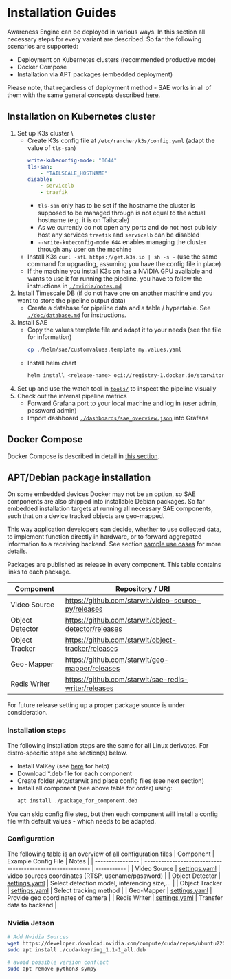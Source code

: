# Installation Guides
Awareness Engine can be deployed in various ways. In this section all necessary steps for every variant are described.
So far the following scenarios are supported:
* Deployment on Kubernetes clusters (recommended productive mode)
* Docker Compose
* Installation via APT packages (embedded deployment)

Please note, that regardless of deployment method - SAE works in all of them with the same general concepts described [here](../README.md).

## Installation on Kubernetes cluster
1. Set up K3s cluster \
    - Create K3s config file at `/etc/rancher/k3s/config.yaml` (adapt the value of `tls-san`)
        ```yaml
        write-kubeconfig-mode: "0644"
        tls-san:
            - "TAILSCALE_HOSTNAME"
        disable:
            - servicelb
            - traefik
        ```
        - `tls-san` only has to be set if the hostname the cluster is supposed to be managed through is not equal to the actual hostname (e.g. it is on Tailscale)
        - As we currently do not open any ports and do not host publicly host any services `traefik` and `servicelb` can be disabled
        - `--write-kubeconfig-mode 644` enables managing the cluster through any user on the machine
    - Install K3s `curl -sfL https://get.k3s.io | sh -s -` (use the same command for upgrading, assuming you have the config file in place)
    - If the machine you install K3s on has a NVIDIA GPU available and wants to use it for running the pipeline, 
    you have to follow the instructions in [`./nvidia/notes.md`](nvidia/notes.md)
2. Install Timescale DB (if do not have one on another machine and you want to store the pipeline output data)
    - Create a database for pipeline data and a table / hypertable. See [`./doc/database.md`](doc/database.md) for instructions.
3. Install SAE
    - Copy the values template file and adapt it to your needs (see the file for information)
        ```sh
        cp ./helm/sae/customvalues.template my.values.yaml
        ``` 
    - Install helm chart
        ```sh
        helm install <release-name> oci://registry-1.docker.io/starwitorg/sae -f my.values.yaml
        ```
4. Set up and use the watch tool in [`tools/`](tools/watch.py) to inspect the pipeline visually
5. Check out the internal pipeline metrics
    - Forward Grafana port to your local machine and log in (user admin, password admin)
    - Import dashboard [`./dashboards/sae_overview.json`](/dashboards/sae_overview.json) into Grafana

## Docker Compose

Docker Compose is described in detail in [this section](../../docker-compose/README.md).

## APT/Debian package installation
On some embedded devices Docker may not be an option, so SAE components are also shipped into installable Debian packages. So far embedded installation targets at running all necessary SAE components, such that on a device tracked objects are geo-mapped. 

This way application developers can decide, whether to use collected data, to implement function directly in hardware, or to forward aggregated information to a receiving backend. See section [sample use cases](../usage-scenarios.md) for more details.

Packages are published as release in every component. This table contains links to each package.

| Component        | Repository / URI                                           |
| ---------------- | ---------------------------------------------------------- |  
| Video Source     | https://github.com/starwit/video-source-py/releases        |
| Object Detector  | https://github.com/starwit/object-detector/releases        |
| Object Tracker   | https://github.com/starwit/object-tracker/releases         |
| Geo-Mapper       | https://github.com/starwit/geo-mapper/releases             |
| Redis Writer     | https://github.com/starwit/sae-redis-writer/releases       |

For future release setting up a proper package source is under consideration.

### Installation steps

The following installation steps are the same for all Linux derivates. For distro-specific steps see section(s) below.

* Install ValKey (see [here](https://github.com/starwit/linux-tools) for help)
* Download *.deb file for each component
* Create folder /etc/starwit and place config files (see next section)
* Install all component (see above table for order) using:
    ```bash
    apt install ./package_for_component.deb
    ```
You can skip config file step, but then each component will install a config file with default values - which needs to be adapted.

### Configuration
The following table is an overview of all configuration files
| Component        | Example Config File                                             | Notes |
| ---------------- | ----------------------------------------------------------      | ----------- |
| Video Source     | [settings.yaml](apt-configuration/videosource/settings.yaml)    | video sources coordinates (RTSP, usename/password) |
| Object Detector  | [settings.yaml](apt-configuration/objectdetector/settings.yaml) | Select detection model, inferencing size,... |
| Object Tracker   | [settings.yaml](apt-configuration/objecttracker/settings.yaml)  | Select tracking method |
| Geo-Mapper       | [settings.yaml](apt-configuration/geomapper/settings.yaml)      | Provide geo coordinates of camera |
| Redis Writer     | [settings.yaml](apt-configuration/rediswriter/settings.yaml)    | Transfer data to backend |


### Nvidia Jetson

```bash
# Add Nvidia Sources
wget https://developer.download.nvidia.com/compute/cuda/repos/ubuntu2204/arm64/cuda-keyring_1.1-1_all.deb
sudo apt install ./cuda-keyring_1.1-1_all.deb

# avoid possible version conflict
sudo apt remove python3-sympy
```
